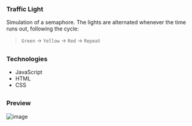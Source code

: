 ### Traffic Light

Simulation of a semaphore. The lights are alternated whenever the time runs out, following the cycle:
> `Green` -> `Yellow` -> `Red` -> `Repeat`

##

### Technologies
- JavaScript
- HTML
- CSS

##

### Preview

![image](https://github.com/user-attachments/assets/db6becf1-19c0-4ed5-93fe-cbf4d1a41021)
